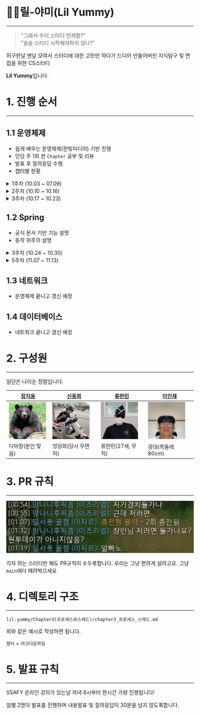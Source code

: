 # 🤟🏿릴-야미(Lil Yummy)

---

> “그래서 우리 스터디 언제함?” <br>
> ”슬슬 스터디 시작해야하지 않나?”

허구한날 맨날 모여서 스터디에 대한 고민만 하다가 드디어 만들어버린
지식탐구 및 면접을 위한 CS스터디

**Lil Yummy**입니다.

# 1. 진행 순서

---

## 1.1 운영체제

-   쉽게 배우는 운영체제(한빛미디어) 기반 진행
-   인당 주 1회 한 `Chapter` 공부 및 리뷰
-   발표 후 질의응답 수행
-   챕터별 현황

<details>
    <summary>1주차 (10.03 ~ 07.09)</summary>

| 22.10.04 | 22.10.04 | 22.10.06 | 22.10.06 |
| :------: | :------: | :------: | :------: |
| Chapter 3  프로세스와 스레드 | Chapter 5 프로세스 동기화 | Chapter 4  CPU 스케쥴링 | Chapter 6 교착 상태 |
| 신동희 | 이인재 | 장지웅 | 류한민 |
    
</details>

<details>
    <summary>2주차 (10.10 ~ 10.16)</summary>

| 22.10.11 | 22.10.11 | 22.10.13 | 22.10.13 |
| :------: | :------: | :------: | :------: |
| Chapter 7  물리 메모리 관리 | Chapter 8 가상 메모리 기초 | Chapter 9  가상 메모리 관리 | Chapter 10 입출력 장치와 저장장치 |
| 신동희 | 이인재 | 장지웅 | 류한민 |
    
</details>

<details>
    <summary>3주차 (10.17 ~ 10.23)</summary>

| 22.10.20 | 22.10.20 | 
| :------: | :------: | 
| Chapter 11  파일 시스템 | Dispatcher Servlet | 
| 이인재 | 류한민 | 
    
</details>

## 1.2 Spring

- 공식 문서 기반 기능 설명
- 동작 위주의 설명

<details>
    <summary>3주차 (10.24 ~ 10.30)</summary>

| 22.10.28 | 22.10.28 | 22.10.28 | 22.10.28 |
| :------: | :------: | :------: | :------: |
| Spring file | Spring interceptor | Spring AOP | Spring Servlet |
| 신동희 | 이인재 | 장지웅 | 류한민 |
    
</details>

<details>
    <summary>5주차 (11.07 ~ 11.13)</summary>

| 22.11.07 | 22.11.07 | 22.11.07 | 22.11.07 |
| :------: | :------: | :------: | :------: |
|  | Pattern | Annotation | Thread |
| 신동희 | 이인재 | 장지웅 | 류한민 |
    
<summary>5주차 (11.07 ~ 11.13)</summary>

| 22.11.12 | 22.11.12 | 22.11.12 | 22.11.12 |
| :------: | :------: | :------: | :------: |
| JAVA GC | JAVA Pattern | JAVA Annotation | JAVA Thread |
| 신동희 | 이인재 | 장지웅 | 류한민 |
    
</details>

## 1.3 네트워크

-   운영체제 끝나고 갱신 예정

## 1.4 데이터베이스

-   네트워크 끝나고 갱신 예정

# 2. 구성원

---

일단은 나이순 정렬입니다.

| <a href="https://github.com/zlzlelzl">장지웅</a>                              | <a href="https://github.com/easydong02">신동희</a> | <a href="https://github.com/ryuhm48">류한민</a> | <a href="https://github.com/ingkoon">이인재</a> |
| ----------------------------------------------------------------------------- | -------------------------------------------------- | ----------------------------------------------- | ----------------------------------------------- |
| <a href="https://github.com/zlzlelzl"><img src="img/bear.png" width=100/></a> | <a href="https://github.com/easydong02"> <img src="img/dong.jpg" width=100 height = 100/></a>| <a href="https://github.com/ryuhm48"><img src="img/hanmin.jpg" width=100 height = 100/></a> | <a href="https://github.com/ingkoon"><img src="img/injae.jpg" width=100 height = 100/></a> |
|   디마장(본인 맞음)   |   엉덩희(당시 무면허)   |   류한민(27세, 무직)   |   광대(목둘레 80cm)   |



# 3. PR 규칙

---

<img src="./img/apn.png">

각자 하는 스터디만 해도 PR규칙이 수두룩합니다.
우리는 그냥 편하게 살려고요.
그냥 `main`에다 때려박으세요

# 4. 디렉토리 구조

---

`lil-yummy/Chapter3(프로세스와스레드)/chapter3_프로세스_스레드.md`

위와 같은 예시로 작성하면 됩니다.

`챕터` + `마크다운파일`

# 5. 발표 규칙

---

SSAFY 온라인 강의가 있는날 저녁 8시부터 한시간 가량 진행됩니다!

일별 2명이 발표를 진행하며 내용발표 및 질의응답이 30분을 넘지 않도록합니다.
